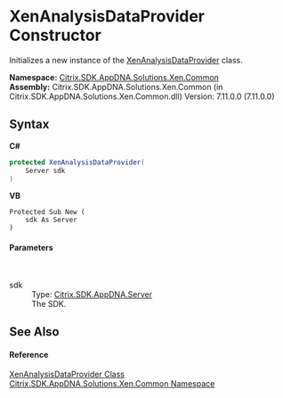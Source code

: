 # XenAnalysisDataProvider Constructor 
 

Initializes a new instance of the <a href="3f6d434e-9e52-6912-18bf-ccc856ba06d7">XenAnalysisDataProvider</a> class.

**Namespace:**&nbsp;[Citrix.SDK.AppDNA.Solutions.Xen.Common](013dc694-c357-448d-ed5a-b5c48a7f6852.md)<br />**Assembly:**&nbsp;Citrix.SDK.AppDNA.Solutions.Xen.Common (in Citrix.SDK.AppDNA.Solutions.Xen.Common.dll) Version: 7.11.0.0 (7.11.0.0)

## Syntax

**C#**
```csharp
protected XenAnalysisDataProvider(
	Server sdk
)
```

**VB**
```vbnet
Protected Sub New ( 
	sdk As Server
)
```


#### Parameters
&nbsp;<dl><dt>sdk</dt><dd>Type: <a href="9526f2d1-4eea-2d1b-5877-370f5ea93fd1">Citrix.SDK.AppDNA.Server</a><br />The SDK.</dd></dl>

## See Also


#### Reference
<a href="3f6d434e-9e52-6912-18bf-ccc856ba06d7">XenAnalysisDataProvider Class</a><br /><a href="013dc694-c357-448d-ed5a-b5c48a7f6852">Citrix.SDK.AppDNA.Solutions.Xen.Common Namespace</a><br />